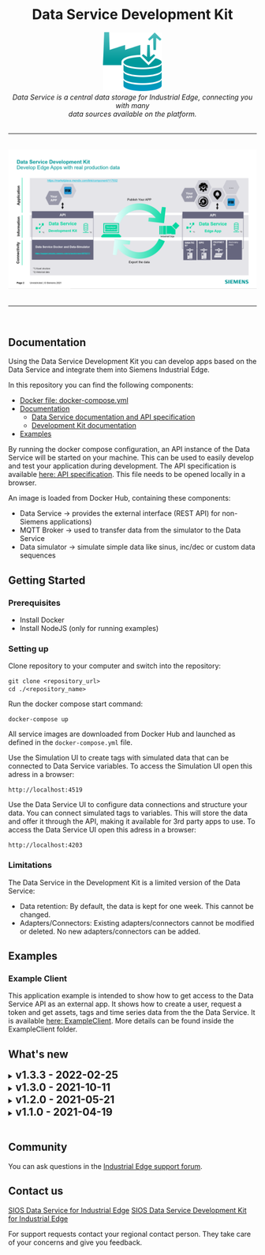 <div align="center"><h1>Data Service Development Kit</h1></div>
<div align="center">
    <img src="./docs/graphics/IndustrialEdgeApp_DataService_Gradient.svg" alt="data-service-development-kit-logo" width="120px" height="120px"/>
    <br>
    <i>Data Service is a central data storage for Industrial Edge, connecting you with many 
        <br> data sources available on the platform.</i>
    <br>
</div>
<br><hr><br>
<div align="center">
    <img src="./docs/graphics/ds-overview.png" alt="data-service-development-kit-logo" width="1000px" />
</div>
<br><hr><br>

## Documentation
Using the ​Data Service Development Kit​ you can develop apps based on the Data Service and integrate them into Siemens Industrial Edge.

In this repository you can find the following components:
- <a href="docker-compose.yml">​Docker file: docker-compose.yml</a>
- <a href="./docs">Documentation</a>
  - <a href="./docs/data-service">​Data Service documentation and ​API specification</a>
  - <a href="./docs/development-kit">Development Kit documentation</a>
- <a href="./examples">Examples</a>

By running the docker compose configuration, an API instance of the Data Service will be started on your machine. This can be used to easily develop and test your application during development. The API specification is available [here: API specification](./docs/data-service/api-documentation/data-service-api-specification.html). This file needs to be opened locally in a browser.

An image is loaded from Docker Hub, containing these components:
  - ​Data Service -> provides the external interface (REST API) for non-Siemens applications)
  - ​MQTT Broker -> used to transfer data from the simulator to the Data Service
  - Data simulator -> simulate simple data like sinus, inc/dec or custom data sequences

## Getting Started
### Prerequisites
- Install Docker
- Install NodeJS (only for running examples)

### Setting up
Clone repository to your computer and switch into the repository:
```
git clone <repository_url>
cd ./<repository_name>
```
Run the docker compose start command:
```
docker-compose up
```
​All service images are downloaded from Docker Hub and launched as defined in the ```​docker-compose.yml​``` file.

Use the Simulation UI to create tags with simulated data that can be connected to Data Service variables. To access the Simulation UI open this adress in a browser:
```
http://localhost:4519
```
Use the Data Service UI to configure data connections and structure your data. You can connect simulated tags to variables. This will store the data and offer it through the API, making it available for 3rd party apps to use. To access the Data Service UI open this adress in a browser:
```
http://localhost:4203​
```
### Limitations

The Data Service in the Development Kit is a limited version of the Data Service:
- Data retention: ​By default, the data is kept for one week. This cannot be changed.
- Adapters/Connectors: Existing adapters/connectors cannot be modified or deleted. No new adapters/connectors can be added.

## Examples
### Example Client
​This application example is intended to show how to get access to the Data Service API as an external app.
It shows how to create a user, request a token and get assets, tags and time series data from the the Data Service. ​It is available [here: ExampleClient](./examples/ExampleClient). More details can be found inside the ExampleClient folder.

## What's new
<details>
  <summary>
    <h2 style="display: inline">v1.3.3 - 2022-02-25</h2>
  </summary>
  <h3>Fixed</h3>
  <ul>
    <li>Booleans are sent in an unexpected format for some apps</li>
  </ul>
</details>

<details>
  <summary>
    <h2 style="display: inline">v1.3.0 - 2021-10-11</h2>
  </summary>
  <h3>Added</h3>
  <ul>
    <li>Predefined aspect types</li>
    <li>Create aspects from aspect types</li>
    <li>Backup/Recovery</li>
    <li>Preview chart</li>
    <ul>
      <li>Auto-refresh</li>
      <li>Select aggregation</li>
      <li>Select time range</li>
    </ul>
    <li>Better state/debug information</li>
      <ul>
        <li>Show variable errors</li>
        <li>Show adapter errors</li>
        <li>Show connection state of variable</li>
      </ul>
    <li>Create simple variables (variables without connector)</li>
    <li>Data retention per variable</li>
  </ul>
  <h3>Fixed</h3>
  <ul>
    <li>Delete dialog layout fixes</li>
    <li>Documentation of Data Service System Info Adapter</li>
    <li>Data gap after Zooming</li>
    <li>Missing variable information in "Add multiple variables" dialog</li>
  </ul>
</details>

<details>
  <summary>
    <h2 style="display: inline">v1.2.0 - 2021-05-21</h2>
  </summary>
  <h3>Added</h3>
  <ul>
    <li>New Aggregates: standard deviation, variance, count (number of datapoints), first</li>
    <li>custom adapters</li>
    <li>multi variable picker</li>
    <li>string support</li>
  </ul>
  <h3>Changed</h3>
  <ul>
    <li>Optimized calculation algorithm</li>
    <li>Values with bad quality code are not considered in calculation</li>
  </ul>
</details>

<details>
  <summary>
    <h2 style="display: inline">v1.1.0 - 2021-04-19</h2>
  </summary>
  Initial release of Data Service Development Kit.
</details>

<br>

## Community
You can ask questions in the [Industrial Edge support forum](https://support.industry.siemens.com/tf/ww/de/threads/337/).

## Contact us

[SIOS Data Service for Industrial Edge](https://support.industry.siemens.com/cs/document/109784426)
[SIOS Data Service Development Kit for Industrial Edge](https://support.industry.siemens.com/cs/document/109792717)

For support requests contact your regional contact person.
They take care of your concerns and give you feedback.
